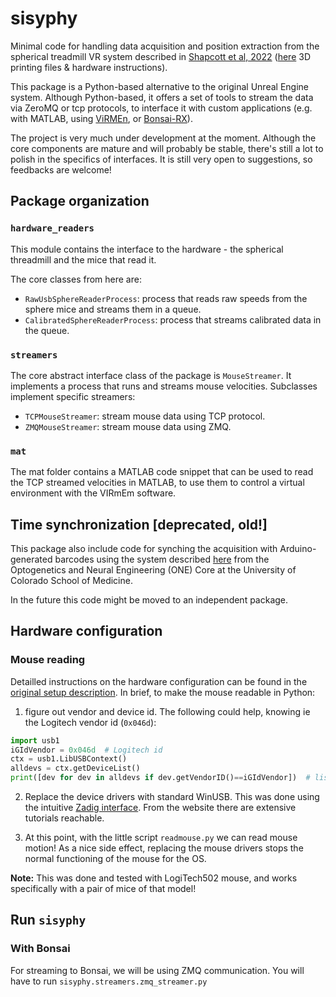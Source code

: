 # sisyphy
Minimal code for handling data acquisition and position extraction from the spherical treadmill VR system described in [Shapcott et al, 2022](https://www.biorxiv.org/content/10.1101/2022.04.04.486889v1.full.pdf) ([here](https://www.3dneuro.com/open-hardware/spherical-treadmill/) 3D printing files & hardware instructions). 

This package is a Python-based alternative to the original Unreal Engine system. Although Python-based, it offers a set of tools to stream the data via ZeroMQ or tcp protocols, to interface it with custom applications (e.g. with MATLAB, using [ViRMEn](http://pni.princeton.edu/pni-software-tools/virmen), or [Bonsai-RX](https://bonsai-rx.org)).

The project is very much under development at the moment. Although the core components are mature and will probably be stable, there's still a lot to polish in the specifics of interfaces. It is still very open to suggestions, so feedbacks are welcome!

## Package organization

### `hardware_readers`
This module contains the interface to the hardware - the spherical threadmill and the mice that read it.

The core classes from here are:
- `RawUsbSphereReaderProcess`: process that reads raw speeds from the sphere mice and streams them in a queue.
- `CalibratedSphereReaderProcess`: process that streams calibrated data in the queue.

### `streamers`
The core abstract interface class of the package is `MouseStreamer`. It implements a process that runs and streams mouse velocities. Subclasses implement specific streamers:
- `TCPMouseStreamer`: stream mouse data using TCP protocol.
- `ZMQMouseStreamer`: stream mouse data using ZMQ.


### `mat`

The mat folder contains a MATLAB code snippet that can be used to read the TCP streamed velocities in MATLAB, to use them to control a virtual environment with the VIRmEm software.

## Time synchronization [deprecated, old!]
This package also include code for synching the acquisition with Arduino-generated barcodes using the system described [here](https://optogeneticsandneuralengineeringcore.gitlab.io/ONECoreSite/projects/DAQSyncronization/) from the Optogenetics and Neural Engineering (ONE) Core at the University of Colorado School of Medicine.

In the future this code might be moved to an independent package.

## Hardware configuration

### Mouse reading
Detailled instructions on the hardware configuration can be found in the [original setup description](https://www.3dneuro.com/open-hardware/spherical-treadmill/). In brief, to make the mouse readable in Python:

1) figure out vendor and device id. The following could help, knowing ie the Logitech vendor id (`0x046d`):

```python
import usb1
iGIdVendor = 0x046d  # Logitech id
ctx = usb1.LibUSBContext()
alldevs = ctx.getDeviceList()
print([dev for dev in alldevs if dev.getVendorID()==iGIdVendor])  # list ids of Logitech devices
```

2) Replace the device drivers with standard WinUSB. This was done using the intuitive [Zadig interface](https://zadig.akeo.ie/). From the website there are extensive tutorials reachable.

3) At this point, with the little script `readmouse.py` we can read mouse motion! As a nice side effect, replacing the mouse drivers stops the normal functioning of the mouse for the OS.

**Note:** This was done and tested with LogiTech502 mouse, and works specifically with a pair of mice of that model!


## Run `sisyphy`

### With Bonsai
For streaming to Bonsai, we will be using ZMQ communication. You will have to run `sisyphy.streamers.zmq_streamer.py`